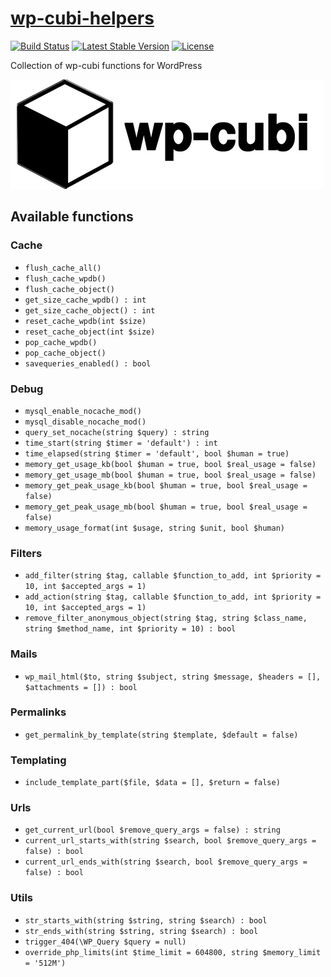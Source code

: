 # [wp-cubi-helpers](https://github.com/globalis-ms/wp-cubi-helpers)

[![Build Status](https://travis-ci.org/globalis-ms/wp-cubi-helpers.svg?branch=master)](https://travis-ci.org/globalis-ms/wp-cubi-helpers)
[![Latest Stable Version](https://poser.pugx.org/globalis/wp-cubi-helpers/v/stable)](https://packagist.org/packages/globalis/wp-cubi-helpers)
[![License](https://poser.pugx.org/globalis/wp-cubi-helpers/license)](https://github.com/globalis-ms/wp-cubi-helpers/blob/master/LICENSE.md)

Collection of wp-cubi functions for WordPress

[![wp-cubi](https://github.com/wp-globalis-tools/wp-cubi-logo/raw/master/wp-cubi-500x175.jpg)](https://github.com/globalis-ms/wp-cubi/)

## Available functions

### Cache

- `flush_cache_all()`
- `flush_cache_wpdb()`
- `flush_cache_object()`
- `get_size_cache_wpdb() : int`
- `get_size_cache_object() : int`
- `reset_cache_wpdb(int $size)`
- `reset_cache_object(int $size)`
- `pop_cache_wpdb()`
- `pop_cache_object()`
- `savequeries_enabled() : bool`

### Debug

- `mysql_enable_nocache_mod()`
- `mysql_disable_nocache_mod()`
- `query_set_nocache(string $query) : string`
- `time_start(string $timer = 'default') : int`
- `time_elapsed(string $timer = 'default', bool $human = true)`
- `memory_get_usage_kb(bool $human = true, bool $real_usage = false)`
- `memory_get_usage_mb(bool $human = true, bool $real_usage = false)`
- `memory_get_peak_usage_kb(bool $human = true, bool $real_usage = false)`
- `memory_get_peak_usage_mb(bool $human = true, bool $real_usage = false)`
- `memory_usage_format(int $usage, string $unit, bool $human)`

### Filters

- `add_filter(string $tag, callable $function_to_add, int $priority = 10, int $accepted_args = 1)`
- `add_action(string $tag, callable $function_to_add, int $priority = 10, int $accepted_args = 1)`
- `remove_filter_anonymous_object(string $tag, string $class_name, string $method_name, int $priority = 10) : bool`

### Mails

- `wp_mail_html($to, string $subject, string $message, $headers = [], $attachments = []) : bool`

### Permalinks

- `get_permalink_by_template(string $template, $default = false)`

### Templating

- `include_template_part($file, $data = [], $return = false)`

### Urls

- `get_current_url(bool $remove_query_args = false) : string`
- `current_url_starts_with(string $search, bool $remove_query_args = false) : bool`
- `current_url_ends_with(string $search, bool $remove_query_args = false) : bool`

### Utils

- `str_starts_with(string $string, string $search) : bool`
- `str_ends_with(string $string, string $search) : bool`
- `trigger_404(\WP_Query $query = null)`
- `override_php_limits(int $time_limit = 604800, string $memory_limit = '512M')`
